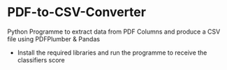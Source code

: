 # PDF-to-CSV-Converter
Python Programme to extract data from PDF Columns and produce a CSV file using PDFPlumber &amp; Pandas

- Install the required libraries and run the programme to receive the classifiers score
